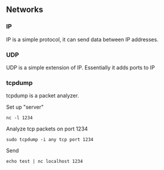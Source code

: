 ## Networks

### IP
IP is a simple protocol, it can send data between IP addresses.

### UDP
UDP is a simple extension of IP. Essentially it adds ports to IP

### tcpdump

tcpdump is a packet analyzer.


Set up "server"
```shell
nc -l 1234
```

Analyze tcp packets on port 1234 
```shell
sudo tcpdump -i any tcp port 1234
```

Send
```shell
echo test | nc localhost 1234
```

